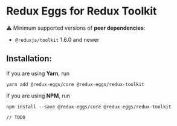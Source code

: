# Redux Eggs for Redux Toolkit

⚠️ Minimum supported versions of **peer dependencies**:

- `@reduxjs/toolkit` 1.6.0 and newer

## Installation:

If you are using **Yarn**, run

```shell
yarn add @redux-eggs/core @redux-eggs/redux-toolkit
```

If you are using **NPM**, run

```shell
npm install --save @redux-eggs/core @redux-eggs/redux-toolkit
```

`// TODO`
